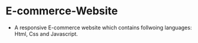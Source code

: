 # E-commerce-Website

- A responsive E-commerce website which contains follwoing languages: Html, Css and Javascript.
